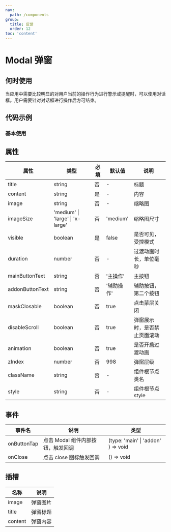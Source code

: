 ```yaml
---
nav:
  path: /components
group:
  title: 反馈
  order: 12
toc: 'content'
---
```

# Modal 弹窗
## 何时使用
当应用中需要比较明显的对用户当前的操作行为进行警示或提醒时，可以使用对话框。用户需要针对对话框进行操作后方可结束。

## 代码示例
### 基本使用
<code src='pages/Modal/index'></code>



## 属性

| 属性 | 类型 | 必填 | 默认值 | 说明 |
| -----|-----|-----|-----|----- |
| title | string | 否 | - | 标题 |
| content | string | 是 | - | 内容 |
| image | string | 否 | - | 缩略图 |
| imageSize | 'medium' &verbar; 'large' &verbar; 'x-large' | 否 | 'medium' | 缩略图尺寸 |
| visible | boolean | 是 | false | 是否可见，受控模式 |
| duration | number | 否 | - | 过渡动画时长，单位毫秒 |
| mainButtonText | string | 否 | '主操作' | 主按钮 |
| addonButtonText | string | 否 | '辅助操作' | 辅助按钮，第二个按钮 |
| maskClosable | boolean | 否 | true | 点击蒙层关闭 |
| disableScroll | boolean | 否 | true | 弹窗展示时，是否禁止页面滚动 |
| animation | boolean | 否 | true | 是否开启过渡动画 |
| zIndex | number | 否 | 998 | 弹窗层级 |
| className | string | 否 | - | 组件根节点类名 |
| style | string | 否 | - | 组件根节点style |

## 事件

| 事件名 | 说明 | 类型 |
| -----|-----|-----|
| onButtonTap | 点击 Modal 组件内部按钮，触发回调 | (type: 'main' \| 'addon' ) => void |
| onClose | 点击 close 图标触发回调 | () => void |

## 插槽
| 名称 | 说明 |
| ----|----|
| image | 弹窗图片 |
| title | 弹窗标题 |
| content | 弹窗内容 |

